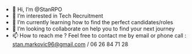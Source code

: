 - 👋 Hi, I’m @StanRPO
- 👀 I’m interested in Tech Recruitment
- 🌱 I’m currently learning how to find the perfect candidates/roles
- 💞️ I’m looking to collaborate on help you to find your next journey
- 📫 How to reach me ? Feel free to contact me by email or phone call : stan.markovic96@gmail.com / 06 26 84 71 28

<!---
StanRPO/StanRPO is a ✨ special ✨ repository because its `README.md` (this file) appears on your GitHub profile.
You can click the Preview link to take a look at your changes.
--->
